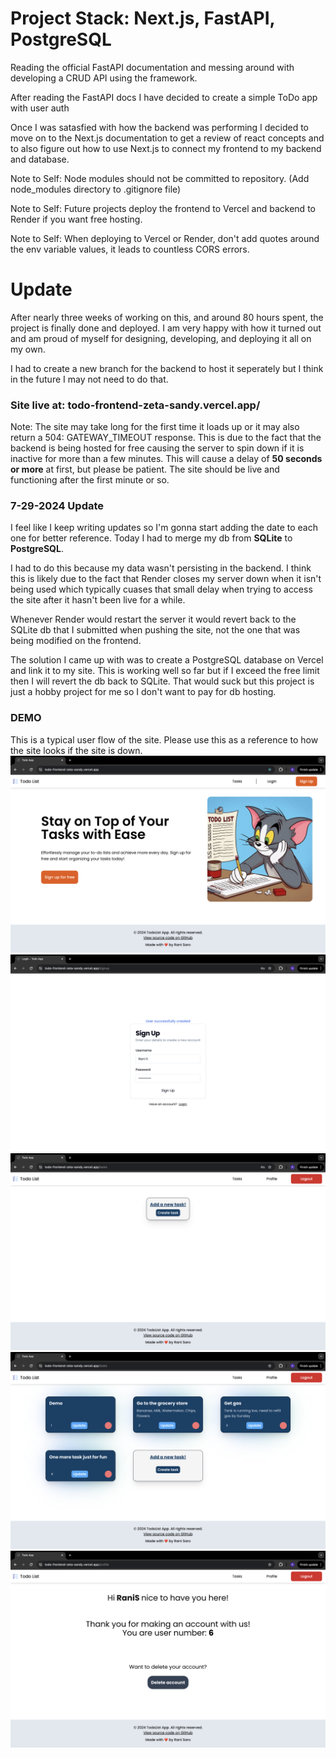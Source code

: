 # Project Stack: Next.js, FastAPI, PostgreSQL

Reading the official FastAPI documentation and messing around with developing a CRUD API using the framework.

After reading the FastAPI docs I have decided to create a simple ToDo app with user auth

Once I was satasfied with how the backend was performing I decided to move on to the Next.js documentation to get a review of react concepts and to also figure out how to use Next.js to connect my frontend to my backend and database.

Note to Self: Node modules should not be committed to repository. (Add node_modules directory to .gitignore file)

Note to Self: Future projects deploy the frontend to Vercel and backend to Render if you want free hosting.

Note to Self: When deploying to Vercel or Render, don't add quotes around the env variable values, it leads to countless CORS errors.

# Update
After nearly three weeks of working on this, and around 80 hours spent, the project is finally done and deployed. I am very happy with how it turned out and am proud of myself for designing, developing, and deploying it all on my own.

I had to create a new branch for the backend to host it seperately but I think in the future I may not need to do that.

### Site live at: todo-frontend-zeta-sandy.vercel.app/
Note: The site may take long for the first time it loads up or it may also return a 504: GATEWAY_TIMEOUT response. This is due to the fact that the backend is being hosted for free causing the server to spin down if it is inactive for more than a few minutes. This will cause a delay of **50 seconds or more** at first, but please be patient. The site should be live and functioning after the first minute or so.

### 7-29-2024 Update
I feel like I keep writing updates so I'm gonna start adding the date to each one for better reference. Today I had to merge my db from **SQLite** to **PostgreSQL**. 

I had to do this because my data wasn't persisting in the backend. I think this is likely due to the fact that Render closes my server down when it isn't being used which typically cuases that small delay when trying to access the site after it hasn't been live for a while. 

Whenever Render would restart the server it would revert back to the SQLite db that I submitted when pushing the site, not the one that was being modified on the frontend. 

The solution I came up with was to create a PostgreSQL database on Vercel and link it to my site. This is working well so far but if I exceed the free limit then I will revert the db back to SQLite. That would suck but this project is just a hobby project for me so I don't want to pay for db hosting.


### DEMO
This is a typical user flow of the site. Please use this as a reference to how the site looks if the site is down.
![Home page of the website](Demo/Home.png)
![Signup page of the website](Demo/Signup.png)
![Task page of the website with no tasks currently added](Demo/EmptyTasks.png)
![Task page of the website with multiple tasks added](Demo/FullTasks.png)
![Profile page of the website](Demo/Profile.png)


